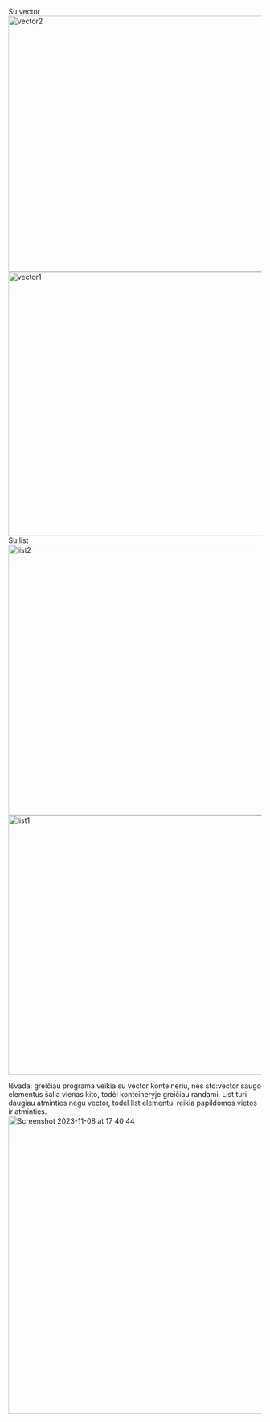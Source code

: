 Su vector
<img width="509" alt="vector2" src="https://github.com/Otilija04/1-uzduotis/assets/145570265/d6e5f4c0-190f-4889-a70f-451818f77ac7">
<img width="526" alt="vector1" src="https://github.com/Otilija04/1-uzduotis/assets/145570265/1f80650f-be36-4e2e-b0a9-9bebb07ba090">
Su list
<img width="538" alt="list2" src="https://github.com/Otilija04/1-uzduotis/assets/145570265/3cd512f6-c8fe-4dc9-b500-227a4edee9e4">
<img width="516" alt="list1" src="https://github.com/Otilija04/1-uzduotis/assets/145570265/8e2d270d-67b4-4ee3-81d0-2b5b295e2de6">

Išvada: greičiau programa veikia su vector konteineriu, nes std:vector saugo elementus šalia vienas kito, todėl konteineryje greičiau randami. List turi daugiau atminties negu vector, todėl list elementui reikia papildomos vietos ir atminties.
<img width="593" alt="Screenshot 2023-11-08 at 17 40 44" src="https://github.com/Otilija04/1-uzduotis/assets/145570265/a08c640c-bc71-4d35-950e-f6fa6bcfa372">
